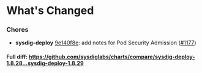 # What's Changed

### Chores
- **sysdig-deploy** [9e140f8e](https://github.com/sysdiglabs/charts/commit/9e140f8ea2c0165c10f0557e8215be01f40d36db): add notes for Pod Security Admission ([#1177](https://github.com/sysdiglabs/charts/issues/1177))

#### Full diff: https://github.com/sysdiglabs/charts/compare/sysdig-deploy-1.8.28...sysdig-deploy-1.8.29
